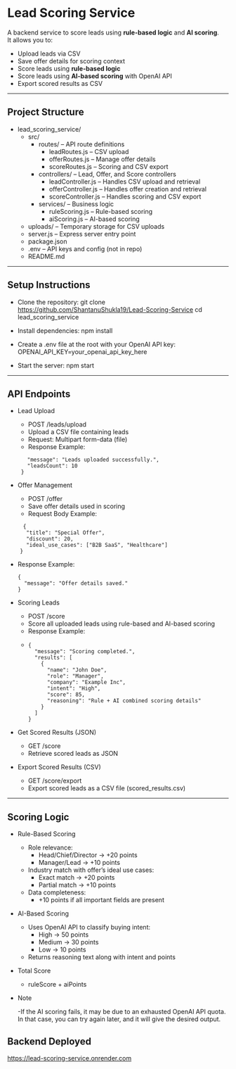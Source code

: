# Lead Scoring Service

A backend service to score leads using **rule-based logic** and **AI scoring**.  
It allows you to:

- Upload leads via CSV  
- Save offer details for scoring context  
- Score leads using **rule-based logic**  
- Score leads using **AI-based scoring** with OpenAI API  
- Export scored results as CSV  

---

## Project Structure

- lead_scoring_service/
  - src/
    - routes/ – API route definitions
      - leadRoutes.js – CSV upload
      - offerRoutes.js – Manage offer details
      - scoreRoutes.js – Scoring and CSV export
    - controllers/ – Lead, Offer, and Score controllers
      - leadController.js – Handles CSV upload and retrieval
      - offerController.js – Handles offer creation and retrieval
      - scoreController.js – Handles scoring and CSV export
    - services/ – Business logic
      - ruleScoring.js – Rule-based scoring
      - aiScoring.js – AI-based scoring
  - uploads/ – Temporary storage for CSV uploads
  - server.js – Express server entry point
  - package.json
  - .env – API keys and config (not in repo)
  - README.md

---

## Setup Instructions

- Clone the repository:
  git clone https://github.com/ShantanuShukla19/Lead-Scoring-Service
  cd lead_scoring_service

- Install dependencies:
  npm install

- Create a .env file at the root with your OpenAI API key:
  OPENAI_API_KEY=your_openai_api_key_here

- Start the server:
  npm start

---

## API Endpoints

- Lead Upload
  - POST /leads/upload
  - Upload a CSV file containing leads
  - Request: Multipart form-data (file)
  - Response Example:
   ``` {
      "message": "Leads uploaded successfully.",
      "leadsCount": 10
    }
   ```

- Offer Management
  - POST /offer
  - Save offer details used in scoring
  - Request Body Example:
```
     {
      "title": "Special Offer",
      "discount": 20,
      "ideal_use_cases": ["B2B SaaS", "Healthcare"]
    }
```
  - Response Example:
    ```
    {
      "message": "Offer details saved."
    }
    ```
- Scoring Leads
  - POST /score
  - Score all uploaded leads using rule-based and AI-based scoring
  - Response Example:
  - ```
    {
      "message": "Scoring completed.",
      "results": [
        {
          "name": "John Doe",
          "role": "Manager",
          "company": "Example Inc",
          "intent": "High",
          "score": 85,
          "reasoning": "Rule + AI combined scoring details"
        }
      ]
    }
    ```
- Get Scored Results (JSON)
  - GET /score
  - Retrieve scored leads as JSON

- Export Scored Results (CSV)
  - GET /score/export
  - Export scored leads as a CSV file (scored_results.csv)

---

## Scoring Logic

- Rule-Based Scoring
  - Role relevance:
    - Head/Chief/Director → +20 points
    - Manager/Lead → +10 points
  - Industry match with offer’s ideal use cases:
    - Exact match → +20 points
    - Partial match → +10 points
  - Data completeness:
    - +10 points if all important fields are present

- AI-Based Scoring
  - Uses OpenAI API to classify buying intent:
    - High → 50 points
    - Medium → 30 points
    - Low → 10 points
  - Returns reasoning text along with intent and points

- Total Score
  - ruleScore + aiPoints

- Note
  
  -If the AI scoring fails, it may be due to an exhausted OpenAI API quota.
   In that case, you can try again later, and it will give the desired output.
 

## Backend Deployed
https://lead-scoring-service.onrender.com

